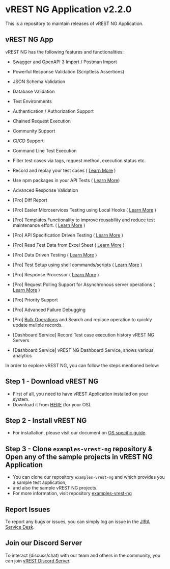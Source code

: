 # vREST NG Application v2.2.0

This is a repository to maintain releases of vREST NG Application.

## vREST NG App

vREST NG has the following features and functionalities:

- Swagger and OpenAPI 3 Import / Postman Import
- Powerful Response Validation (Scriptless Assertions)
- JSON Schema Validation
- Database Validation
- Test Environments
- Authentication / Authorization Support
- Chained Request Execution
- Community Support
- CI/CD Support
- Command Line Test Execution
- Filter test cases via tags, request method, execution status etc.
- Record and replay your test cases ( [Learn More](https://ng.vrest.io/docs/app/tc-recording/) )
- Use npm packages in your API Tests ( [Learn More](https://ng.vrest.io/docs/app/utility-methods.html#importing-npm-packages-in-utility-methods))
- Advanced Response Validation
- [Pro] Diff Report
- [Pro] Easier Microservices Testing using Local Hooks ( [Learn More](https://ng.vrest.io/docs/app/hooks/types-of-hook.html) )
- [Pro] Templates Functionality to improve reusability and reduce test maintenance effort. ( [Learn More](https://ng.vrest.io/docs/app/templates/) )
- [Pro] API Specification Driven Testing ( [Learn More](https://ng.vrest.io/docs/app/specifications/) )
- [Pro] Read Test Data from Excel Sheet ( [Learn More](https://ng.vrest.io/docs/app/reading-excel-sheet-data.html) )
- [Pro] Data Driven Testing ( [Learn More](https://ng.vrest.io/docs/app/methodologies/data-driven-testing.html) ) 
- [Pro] Test Setup using shell commands/scripts ( [Learn More](https://ng.vrest.io/docs/app/test-setup-via-executing-command.html) )
- [Pro] Response Processor ( [Learn More](https://ng.vrest.io/docs/app/response-processor.html) )
- [Pro] Request Polling Support for Asynchronous server operations ( [Learn More](https://ng.vrest.io/docs/app/polling/) )
- [Pro] Priority Support
- [Pro] Advanced Failure Debugging
- [Pro] [Bulk Operations](https://ng.vrest.io/docs/app/bulk-operations.html) and Search and replace operation to quickly update muliple records.

- [Dashboard Service] Record Test case execution history vREST NG Servers
- [Dashboard Service] vREST NG Dashboard Service, shows various analytics


In order to explore vREST NG, you can follow the steps mentioned below:

## Step 1 - Download vREST NG

- First of all, you need to have vREST Application installed on your system.
- Download it from [HERE](https://github.com/Optimizory/vrest-ng/releases) (for your OS).

## Step 2 - Install vREST NG

- For installation, please visit our document on [OS specific guide](https://ng.vrest.io/docs/app/installation.html).

## Step 3 - Clone `examples-vrest-ng` repository & Open any of the sample projects in vREST NG Application

- You can clone our repository `examples-vrest-ng` and which provides you a sample test application,
- and also the sample vREST NG projects.
- For more information, visit repository [examples-vrest-ng](https://github.com/Optimizory/examples-vrest-ng)

## Report Issues

To report any bugs or issues, you can simply log an issue in the [JIRA Service Desk](https://optimizory.atlassian.net/servicedesk/customer/portal/2).

## Join our Discord Server

To interact (discuss/chat) with our team and others in the community, you can join [vREST Discord Server](https://discord.gg/NtRa7kw).
